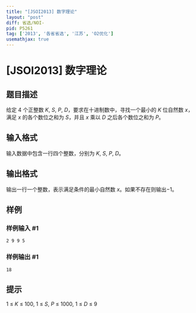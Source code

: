 ```yaml
---
title: "[JSOI2013] 数字理论"
layout: "post"
diff: 省选/NOI-
pid: P5261
tag: ['2013', '各省省选', '江苏', 'O2优化']
usemathjax: true
---
```


# [JSOI2013] 数字理论
## 题目描述

给定 $4$ 个正整数 $K,~S,~P,~D$，要求在十进制数中，寻找一个最小的 $K$ 位自然数 $x$，满足 $x$ 的各个数位之和为 $S$，并且 $x$ 乘以 $D$ 之后各个数位之和为 $P$。
## 输入格式

输入数据中包含一行四个整数，分别为 $K,~S,~P,~D$。

## 输出格式

输出一行一个整数，表示满足条件的最小自然数 $x$。如果不存在则输出$-1$。
## 样例

### 样例输入 #1
```
2 9 9 5
```
### 样例输出 #1
```
18
```
## 提示

$1~\leq~K~\leq~100,~1~\leq~S,~P~\leq~1000,~1~\leq~D~\leq~9$

